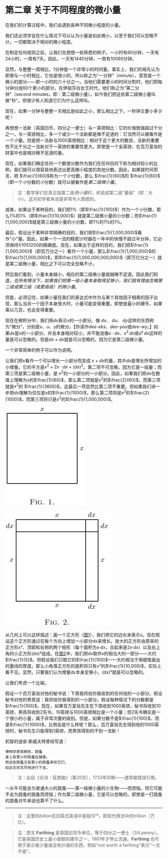 # 第二章 关于不同程度的微小量

在我们的计算过程中，我们会遇到各种不同微小程度的小量。

我们还必须学会在什么情况下可以认为小量是如此微小，以至于我们可以忽略不计。一切都取决于相对的微小程度。

在制定任何规则之前，让我们先想想一些熟悉的例子。一小时有$60$分钟，一天有$24$小时，一周有$7$天。因此，一天有$1440$分钟，一周有$10080$分钟。

显然，与整整一周相比，$1$分钟是一个非常小的时间量。事实上，我们的祖先认为即使与一小时相比，它也是很小的，所以称之为"一分钟"（minute），意思是一个微小的部分——即一小时的六十分之一。当他们需要更小的时间分割时，他们把每分钟分成$60$个更小的部分，在伊丽莎白女王时代，他们称之为"第二分钟"（second minutes，即：第二级微小量）。如今我们把这些第二级微小量叫做"秒"。但很少有人知道它们为什么这样叫。

现在，如果一分钟与整整一天相比是如此之小，那么相比之下，一秒钟又要小多少呢！

再想想一法新（英国旧币，四分之一便士）与一英镑相比：它的价值勉强超过千分之一。与一英镑相比，多一个或少一个法新都是微不足道的：它当然可以被看作是一个*小*量。但是把一法新与1000英镑相比：相对于这个更大的数目，法新的重要性不比千分之一法新对于一英镑的重要性更大。即使是一个金英镑，在百万富翁的财富中也是相对微不足道的量。

现在，如果我们确定任何一个数值分数作为我们在任何目的下称为相对较小的比例，我们就可以很容易地表述出更高微小程度的其他分数。因此，如果就时间而言，把 $\frac{1}{60}$称为一个*小*分数，那么 $\frac{1}{60}$的 $\frac{1}{60}$（即一个*小*分数的*小*分数）就可以被看作是*第二级微小量*。

> 注：数学家们在真正指第二级*微小量*时，却说成第二级"量级"（即：大小）。这对初学者来说是非常令人困惑的。

或者，如果出于某种目的，我们把1%（即$\frac{1}{100}$）作为一个*小*分数，那么1%的1%（即$\frac{1}{10,000}$）就是第二级微小量的小分数；而$\frac{1}{1,000,000}$就是第三级微小量的小分数，即1%的1%的1%。

最后，假设出于某种非常精确的目的，我们把$\frac{1}{1,000,000}$看作"小"量。因此，如果一个一流的精密计时器在一年中的快慢不超过半分钟，它必须保持1/1051200的精确度。现在，如果出于这样的目的，我们把$\frac{1}{1,000,000}$（即百万分之一）看作一个小量，那么$\frac{1}{1,000,000}$的$\frac{1}{1,000,000}$，即$\frac{1}{1,000,000,000,000}$（即万亿分之一）就是第二级微小量，相比之下可以完全忽略不计。

然后我们看到，小量本身越小，相应的第二级微小量就越微不足道。因此我们知道，*在所有情况下，如果我们把第一级小量本身取得足够小，我们就有理由忽略第二级或第三级（或更高级）的微小量*。

但是，必须记住，如果小量在我们的表达式中作为与某个其他因子相乘的因子出现，那么当另一个因子本身很大时，小量可能变得重要。即使是最小的硬币，如果乘以几百，也会变得重要。

现在在微积分中，我们用$dx$表示$x$的一小部分。像 $dx$、 $du$、 $dy$这样的东西称为"微分"，分别是x、u、y的微分。【你读作*dee-eks*、*dee-you*或*dee-wy*。】如果$dx$是x的一小部分，并且本身相对较小，并不能说像$x · dx$、$x^2\, dx$或$a^x\, dx$这样的量是可以忽略的。但是$dx × dx$就是可以忽略的，因为它是第二级微小量。

一个非常简单的例子可以作为说明。

让我们把x看作一个可以增长一小部分而变成 $x + dx$的量，其中$dx$是增长所增加的小增量。它的平方是$x^2 + 2x · dx + (dx)^2$。第二项不可忽略，因为它是一级量；而第三项是第二级微小量，是 $x^2$的一小部分的一小部分。因此，如果我们把$dx$在数值上理解为x的$\frac{1}{60}$，那么第二项就是$x^2$的$\frac{2}{60}$，而第三项就是$x^2$的 $\frac{1}{3600}$。这最后一项显然比第二项不重要。但如果我们进一步把$dx$理解为仅仅是x的$\frac{1}{1000}$，那么第二项将是$x^2$的$\frac{2}{1000}$，而第三项将只是$x^2$的$\frac{1}{1,000,000}$。

 ![](../images/2-1.png)  
 
 ![](../images/2-2.png) 

从几何上可以这样描述：画一个正方形（[图1](#figure1)），我们用它的边长来表示x。现在假设这个正方形通过在每个方向上增加一小部分dx来增长。放大的正方形由原来的正方形x²、顶部和右侧的两个矩形（每个面积为x·dx，合起来是2x·dx）以及右上角的小正方形(dx)²组成。在[图2](#figure2)中，我们把dx取作x的相当大的一部分——大约$\frac{1}{5}$。但假设我们只取它的$\frac{1}{100}$——大约相当于用细笔画出的墨线的厚度。那么小角落正方形的面积将只有x²的$\frac{1}{10,000}$，实际上看不见。显然，只要我们认为增量dx本身足够小，(dx)²就是可以忽略的。

让我们考虑一个比喻。

假设一个百万富翁对他的秘书说：下周我将给你我收到的任何钱的一小部分。假设秘书对他的男孩说：我将给你我得到的一小部分。假设每种情况下的分数都是$\frac{1}{100}$。现在，如果百万富翁先生在下周收到1000英镑，秘书将收到10英镑，男孩将收到2先令。10英镑与1000英镑相比是一个小量；但2先令确实是一个很小的小量，属于非常次要的级别。但是，如果分数不是$\frac{1}{100}$，而是$\frac{1}{1000}$，比例会是什么样呢？那么，百万富翁先生得到他的1000英镑时，秘书先生只能得到1英镑，而男孩得到的不到一法新！

机智的迪安·斯威夫特曾经写道：

```
博物学家观察到，跳蚤
身上有更小的跳蚤在捕食。
而这些跳蚤又有更小的跳蚤来咬它们，
如此无穷无尽地进行下去。
```

> 注：出自《论诗：狂想曲》（第20页），1733年印刷——通常被错误引用。

一头牛可能会为普通大小的跳蚤——第一级微小量的小生物——而烦恼。但它可能不会为跳蚤的跳蚤而烦恼；作为第二级微小量，它是可以忽略的。即使是一打跳蚤的跳蚤对牛来说也算不了什么。

---

> 注：这里的*billion*在旧英式英语中是指10¹²，即现代用法中的trillion（万亿）。

> 注：原文 **Farthing** 是英国旧货币单位，等于四分之一便士（1/4 penny）。它是英国历史上最小面额的硬币之一，1961年才停止流通。**Farthing** 也可用于表示极少量或没有价值的东西，例如"not worth a farthing"表示“一文不值”。

